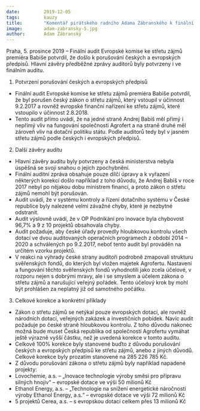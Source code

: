 ```yaml
---
date:         2019-12-05
tags:         kauzy
title:        "Komentář pirátského radního Adama Zábranského k finální auditní zprávě Evropské komise"
image: 	      adam-zabransky-5.jpg
author:       Adam Zábranský
---
```



Praha, 5. prosince 2019 – Finální audit Evropské komise ke střetu zájmů premiéra Babiše potvrdil, že došlo k porušování českých a evropských předpisů. Hlavní závěry předběžné zprávy auditorů byly potvrzeny i ve finálním auditu. 

1. Potvrzení porušování českých a evropských předpisů
* Finální audit Evropské komise ke střetu zájmů premiéra Babiše potvrdil, že byl porušen český zákon o střetu zájmů, který vstoupil v účinnost 9.2.2017 a rovněž evropské finanční nařízení ke střetu zájmů, které vstoupilo v účinnost 2.8.2018.
* Tento audit přímo uvádí, že na jedné straně Andrej Babiš měl přímý i nepřímý vliv na fungování společnosti Agrofert a na straně druhé měl zároveň vliv na dotační politiku státu. Podle auditorů tedy byl v jasném střetu zájmů podle českých i evropských předpisů.
2. Další závěry auditu
* Hlavní závěry auditu byly potvrzeny a česká ministerstva nebyla úspěšná se svoji snahou o jejich zpochybnění.
* Finální auditní zpráva obsahuje pouze dílčí úpravy a k vyřazení některých korekcí došlo například z toho důvodu, že Andrej Babiš v roce 2017 nebyl po nějakou dobu ministrem financí, a proto zákon o střetu zájmů nemohl být porušován.
* Audit uvádí, že v systému kontroly a řízení dotačního systému v České republice byly nalezené velmi závažné chyby, které je nezbytné odstranit.
* Audit výslovně uvádí, že v OP Podnikání pro inovace byla chybovost 96,7% a 9 z 10 projektů obsahovala chyby.
* Audit požaduje, aby české úřady provedly hloubkovou kontrolu všech dotací ve dvou auditovaných operačních programech z období 2014 – 2020 a schválených po 9.2.2017, neboť tento audit byl prováděn na určitém vzorku projektů.
* V reakci na výhrady české strany auditoři podrobně zmapovali strukturu svěřenských fondů, do kterých byl vložen majetek Agrofertu. Nastavení a fungování těchto svěřenských fondů vyhodnotili jako zcela účelové, v rozporu nejen s dobrými mravy, ale i se smyslem a účelem zákona o střetu zájmů a narušující veřejný pořádek. Tento účelový krok by mohl být prohlášen za neplatný již od samotného počátku.
3. Celkové korekce a konkrétní příklady
* Zákon o střetu zájmů se netýkal pouze evropských dotací, ale rovněž národních dotací, veřejných zakázek a investičních pobídek. Navíc audit požaduje po české straně hloubkovou kontrolu. Z toho důvodu nakonec možná bude muset Česká republika od společností Agrofertu vymáhat ještě výrazně vyšší částku, než je uvedená korekce v tomto auditu.
* Celkově 100% korekce byly stanovené buďto z důvodu porušování českých a evropských předpisů ke střetu zájmů, anebo z jiných důvodů. Celkové korekce byly prozatím stanovené na 285 226 785 Kč.
* Z důvodu porušování zákona o střetu zájmů byly například napadené projekty:
 * Lovochemie, a.s. – „Inovace technologie výroby směsi pro přípravu silných hnojiv“ – evropské dotace ve výši 50 milionů Kč
 * Ethanol Energy, a.s. – „Technologie na snížení energetické náročnosti výroby Ethanol Energy, a.s.“ – evropské dotace ve výši 72 milionů Kč
 * 5 projektů Cerea, a.s. – s evropskou dotací celkem přes 13 milionů Kč



